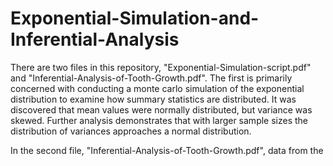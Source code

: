 # Exponential-Simulation-and-Inferential-Analysis

There are two files in this repository, "Exponential-Simulation-script.pdf" and "Inferential-Analysis-of-Tooth-Growth.pdf". 
The first is primarily concerned with conducting a monte carlo simulation of the exponential distribution to examine how summary statistics 
are distributed. It was discovered that mean values were normally distributed, but variance was skewed. Further analysis demonstrates that 
with larger sample sizes the distribution of variances approaches a normal distribution.

In the second file, "Inferential-Analysis-of-Tooth-Growth.pdf", data from the 
